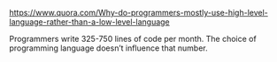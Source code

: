 https://www.quora.com/Why-do-programmers-mostly-use-high-level-language-rather-than-a-low-level-language

Programmers write 325-750 lines of code per month.
The choice of programming language doesn’t influence that number.
